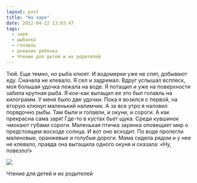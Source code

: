 ```yaml
---
layout: post
title: "На заре"
date: 2012-04-22 13:03:47
tags:
  - заря
  - рыбалка
  - голавль
  - дневник ребенка
  - Чтение для детей и их родителей
---
```

Тюй. Еще темно, но рыба клюет. И водомерки уже не спят, добывают еду.
Сначала не клевало. Я сел и задремал. Вдруг услышал всплеск, моя большая
удочка лежала на воде. Я потащил и уже на поверхности забила крупная
рыба. Я кое-как вытащил ее это был голавль на килограмм. У меня было две
удочки. Пока я возился с первой, на вторую клюнул маленький налимчик. А
за все утро я наловил порядочно рыбы. Там были и голавли, и окуни, и
сороги. А как прекрасна сама заря! Где-то в кустах бьет щука. Среди
кувшинок чмокают губами сороги. Маленькая птичка зарянка оповещает мир о
предстоящем восходе солнца. И вот оно всходит. По воде пролегли
малиновые, оранжевые и голубые дороги. Мама сидела рядом и у нее не
клевало, правда она вытащила одного окуня и сказала: «Ну, повезло!»

![](http://fishingguru.ru/uploads/images/00/00/01/2012/04/22/433ef9.jpg)

Чтение для детей и их родителей

